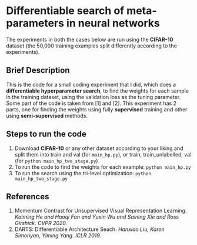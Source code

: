 # Differentiable search of meta-parameters in neural networks
The experiments in both the cases below are run using the **CIFAR-10** dataset (the 50,000 training examples split differently according to the experiments).
## Brief Description
This is the code for a small coding experiment that I did, which does a **differentiable hyperparameter search**, to find the weights for each sample in the training dataset, using the validation loss as the tuning parameter. Some part of the code is taken from [1] and [2]. This experiment has 2 parts, one for finding the weights using fully **supervised** training and other using **semi-supervised** methods. 
## Steps to run the code
1. Download **CIFAR-10** or any other dataset according to your liking and split them into train and val (for `main_hp.py`), or train, train_unlabelled, val (for `python main_hp_two_stage.py`)
2. To run the code to find the weights for each example: `python main_hp.py`
3. To run the search using the tri-level optimization: `python main_hp_two_stage.py`
## References
1. Momentum Contrast for Unsupervised Visual Representation Learning. _Kaiming He and Haoqi Fan and Yuxin Wu and Saining Xie and Ross Girshick. CVPR 2020._ 
2. DARTS: Differentiable Architecture Seach. _Hanxiao Liu, Karen Simonyan, Yiming Yang. ICLR 2019._ 
